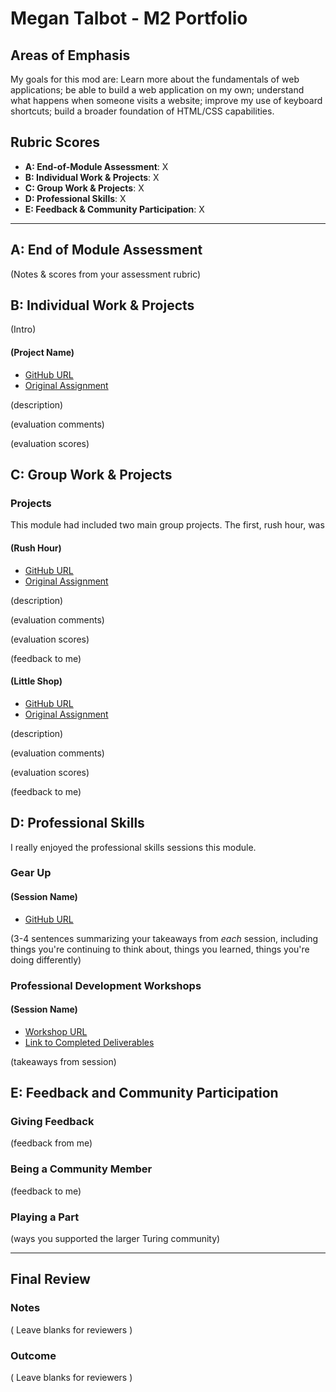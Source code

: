# Megan Talbot - M2 Portfolio

## Areas of Emphasis

My goals for this mod are: Learn more about the fundamentals of web applications; be able to build a web application  on my own; understand what happens when someone visits a website; improve my use of keyboard shortcuts; build a broader foundation of HTML/CSS capabilities.


## Rubric Scores

* **A: End-of-Module Assessment**: X
* **B: Individual Work & Projects**: X
* **C: Group Work & Projects**: X
* **D: Professional Skills**: X
* **E: Feedback & Community Participation**: X

-----------------------

## A: End of Module Assessment

(Notes & scores from your assessment rubric)


## B: Individual Work & Projects

(Intro)

#### (Project Name)

* [GitHub URL]()
* [Original Assignment]()

(description)

(evaluation comments)

(evaluation scores)

## C: Group Work & Projects

### Projects

This module had included two main group projects.  The first, rush hour, was 

#### (Rush Hour)

* [GitHub URL]()
* [Original Assignment]()

(description)

(evaluation comments)

(evaluation scores)

(feedback to me)

#### (Little Shop)

* [GitHub URL]()
* [Original Assignment]()

(description)

(evaluation comments)

(evaluation scores)

(feedback to me)

## D: Professional Skills

I really enjoyed the professional skills sessions this module.

### Gear Up
#### (Session Name)

* [GitHub URL]()

(3-4 sentences summarizing your takeaways from _each_ session, including things you're continuing to think about, things you learned, things you're doing differently)


### Professional Development Workshops
#### (Session Name)

* [Workshop URL]()
* [Link to Completed Deliverables]()

(takeaways from session)

## E: Feedback and Community Participation

### Giving Feedback

(feedback from me)

### Being a Community Member

(feedback to me)

### Playing a Part

(ways you supported the larger Turing community)

------------------

## Final Review

### Notes

( Leave blanks for reviewers )

### Outcome

( Leave blanks for reviewers )
